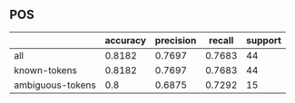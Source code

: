 
## POS

|                  | accuracy | precision | recall | support |
|------------------|----------|-----------|--------|---------|
| all              | 0.8182   | 0.7697    | 0.7683 | 44      |
| known-tokens     | 0.8182   | 0.7697    | 0.7683 | 44      |
| ambiguous-tokens | 0.8      | 0.6875    | 0.7292 | 15      |

